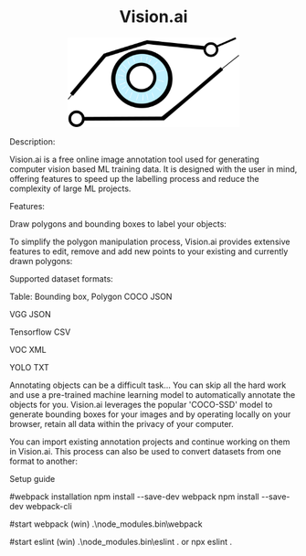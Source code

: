 <h1 align="center">Vision.ai</h1>

<p align="center"> 
    <img width="300" src="./presenting 5.png" alt="Logo">
</p>

Description:

Vision.ai<nolink> is a free online image annotation tool used for generating computer vision based ML training data. It is designed with the user in mind, offering features to speed up the labelling process and reduce the complexity of large ML projects.

Features:

Draw polygons and bounding boxes to label your objects:

To simplify the polygon manipulation process, Vision.ai<nolink> provides extensive features to edit, remove and add new points to your existing and currently drawn polygons:

Supported dataset formats:

Table: Bounding box, Polygon
COCO JSON

VGG JSON

Tensorflow CSV

VOC XML

YOLO TXT

Annotating objects can be a difficult task... You can skip all the hard work and use a pre-trained machine learning model to automatically annotate the objects for you. Vision.ai<nolink> leverages the popular 'COCO-SSD' model to generate bounding boxes for your images and by operating locally on your browser, retain all data within the privacy of your computer.


You can import existing annotation projects and continue working on them in Vision.ai<nolink>. This process can also be used to convert datasets from one format to another:


Setup guide

#webpack installation
npm install --save-dev webpack
npm install --save-dev webpack-cli

#start webpack (win)
.\node_modules\.bin\webpack

#start eslint (win)
.\node_modules\.bin\eslint .
or
npx eslint .
